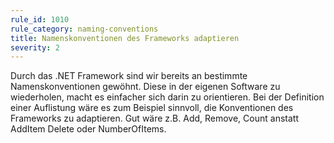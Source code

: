 ```yaml
---
rule_id: 1010
rule_category: naming-conventions
title: Namenskonventionen des Frameworks adaptieren
severity: 2
---
```

Durch das .NET Framework sind wir bereits an bestimmte Namenskonventionen gewöhnt.
Diese in der eigenen Software zu wiederholen, macht es einfacher sich darin zu orientieren.
Bei der Definition einer Auflistung wäre es zum Beispiel sinnvoll, die Konventionen des Frameworks zu adaptieren.
Gut wäre z.B. Add, Remove, Count anstatt AddItem Delete oder NumberOfItems.